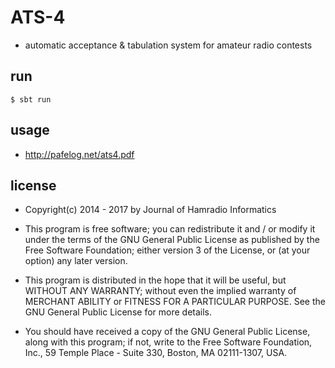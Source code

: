 # ATS-4

- automatic acceptance & tabulation system for amateur radio contests

## run

`$ sbt run`

## usage

- http://pafelog.net/ats4.pdf

## license

- Copyright(c) 2014 - 2017 by Journal of Hamradio Informatics

- This program is free software; you can redistribute it and / or modify it under the terms of the GNU General Public License as published by the Free Software Foundation; either version 3 of the License, or (at your option) any later version.

- This program is distributed in the hope that it will be useful, but WITHOUT ANY WARRANTY; without even the implied warranty of MERCHANT ABILITY or FITNESS FOR A PARTICULAR PURPOSE.
See the GNU General Public License for more details.

- You should have received a copy of the GNU General Public License, along with this program; if not, write to the Free Software Foundation, Inc., 59 Temple Place - Suite 330, Boston, MA 02111-1307, USA.
